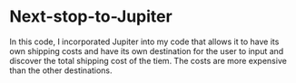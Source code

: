 # Next-stop-to-Jupiter
In this code, I incorporated Jupiter into my code that allows it to have its own shipping costs and have its own destination for the user to input and discover the total shipping cost of the tiem. 
The costs are more expensive than the other destinations.
